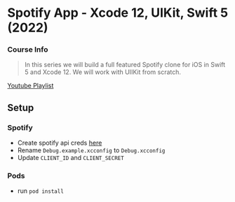 # Spotify App - Xcode 12, UIKit, Swift 5 (2022)

### Course Info
>In this series we will build a full featured Spotify clone for iOS in Swift 5 and Xcode 12. We will work with UIIKit from scratch.

[Youtube Playlist](https://www.youtube.com/playlist?list=PL5PR3UyfTWve9ZC7Yws0x6EGjBO2FGr0o)

## Setup
### Spotify
- Create spotify api creds [here](https://developer.spotify.com)
- Rename `Debug.example.xcconfig` to `Debug.xcconfig`
- Update `CLIENT_ID` and `CLIENT_SECRET`

### Pods
- run `pod install`
